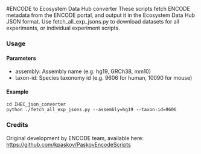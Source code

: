 #ENCODE to Ecosystem Data Hub converter
These scripts fetch ENCODE metadata from the ENCODE portal, and output it in the Ecosystem Data Hub JSON format. Use fetch_all_exp_jsons.py to download datasets for all experiments, or individual experiment scripts. 

### Usage

#### Parameters

* assembly: Assembly name (e.g. hg19, GRCh38, mm10)
* taxon-id: Species taxonomy id (e.g. 9606 for human, 10090 for mouse)

#### Example
```
cd IHEC_json_converter
python ./fetch_all_exp_jsons.py --assembly=hg19 --taxon-id=9606
```

### Credits

Original development by ENCODE team, available here: https://github.com/kpaskov/PaskovEncodeScripts 